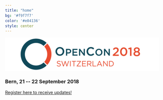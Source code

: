 ```yaml
---
title: "home"
bg: '#f9f7f7'
color: '#e04136'
style: center
---
```


![opencon-switzerland-logo](img/logo.png)

### Bern, 21 -- 22 September 2018





<div class='center'>
<a class='waves-effect waves-light btn-large #112d4e' href='https://goo.gl/forms/z7A65UbEpLWiIOgY2'>Register here to receive updates!</a>
</div>

